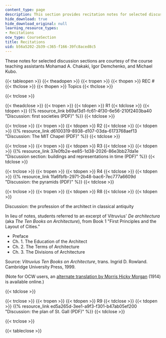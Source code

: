 ```yaml
---
content_type: page
description: This section provides recitation notes for selected discussion sections.
hide_download: true
hide_download_original: null
learning_resource_types:
- Recitations
ocw_type: CourseSection
title: Recitations
uid: b56a5202-2b39-c365-f166-39fc8aced8c5
---
```


These notes for selected discussion sections are courtesy of the course teaching assistants Mohamad A. Chakaki, Igor Demchenko, and Michael Kubo.

{{< tableopen >}}
{{< theadopen >}}
{{< tropen >}}
{{< thopen >}}
REC #
{{< thclose >}}
{{< thopen >}}
Topics
{{< thclose >}}

{{< trclose >}}

{{< theadclose >}}
{{< tropen >}}
{{< tdopen >}}
R1
{{< tdclose >}}
{{< tdopen >}}
{{% resource_link b69af3d1-fc61-4f30-6e56-210f2403ba40 "Discussion: first societies (PDF)" %}}
{{< tdclose >}}

{{< trclose >}}
{{< tropen >}}
{{< tdopen >}}
R2
{{< tdclose >}}
{{< tdopen >}}
{{% resource_link d6100319-8938-d107-03da-6173768aef13 "Discussion: The MIT Chapel (PDF)" %}}
{{< tdclose >}}

{{< trclose >}}
{{< tropen >}}
{{< tdopen >}}
R3
{{< tdclose >}}
{{< tdopen >}}
{{% resource_link 37e0fb2e-ee85-1d38-2026-86e3bb27da1e "Discussion section: buildings and representations in time (PDF)" %}}
{{< tdclose >}}

{{< trclose >}}
{{< tropen >}}
{{< tdopen >}}
R4
{{< tdclose >}}
{{< tdopen >}}
{{% resource_link 1fa6fbfb-2971-2b48-bac6-7ec777a6609d "Discussion: the pyramids (PDF)" %}}
{{< tdclose >}}

{{< trclose >}}
{{< tropen >}}
{{< tdopen >}}
R8
{{< tdclose >}}
{{< tdopen >}}


Discussion: the profession of the architect in classical antiquity

In lieu of notes, students referred to an excerpt of Vitruvius' _De architectura_ (aka _The Ten Books on Architecture_), from Book 1 "First Principles and the Layout of Cities."

*   Preface
*   Ch. 1. The Education of the Architect
*   Ch. 2. The Terms of Architecture
*   Ch. 3. The Divisions of Architecture

Source: _Vitruvius Ten Books on Architecture_, trans. Ingrid D. Rowland. Cambridge University Press, 1999.

(Note for OCW users, an [alternate translation by Morris Hicky Morgan](http://en.wikisource.org/wiki/Ten_Books_on_Architecture) (1914) is available online.)


{{< tdclose >}}

{{< trclose >}}
{{< tropen >}}
{{< tdopen >}}
R9
{{< tdclose >}}
{{< tdopen >}}
{{% resource_link ed5a265d-3ee1-a9f3-f301-b47ab05ef200 "Discussion: the plan of St. Gall (PDF)" %}}
{{< tdclose >}}

{{< trclose >}}

{{< tableclose >}}